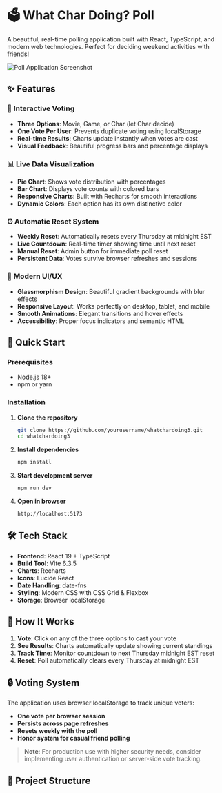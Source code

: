 # 🗳️ What Char Doing? Poll

A beautiful, real-time polling application built with React, TypeScript, and modern web technologies. Perfect for deciding weekend activities with friends!

![Poll Application Screenshot](https://via.placeholder.com/800x400/667eea/ffffff?text=What+Char+Doing%3F+Poll)

## ✨ Features

### 🎯 **Interactive Voting**
- **Three Options**: Movie, Game, or Char (let Char decide)
- **One Vote Per User**: Prevents duplicate voting using localStorage
- **Real-time Results**: Charts update instantly when votes are cast
- **Visual Feedback**: Beautiful progress bars and percentage displays

### 📊 **Live Data Visualization**
- **Pie Chart**: Shows vote distribution with percentages
- **Bar Chart**: Displays vote counts with colored bars
- **Responsive Charts**: Built with Recharts for smooth interactions
- **Dynamic Colors**: Each option has its own distinctive color

### ⏰ **Automatic Reset System**
- **Weekly Reset**: Automatically resets every Thursday at midnight EST
- **Live Countdown**: Real-time timer showing time until next reset
- **Manual Reset**: Admin button for immediate poll reset
- **Persistent Data**: Votes survive browser refreshes and sessions

### 🎨 **Modern UI/UX**
- **Glassmorphism Design**: Beautiful gradient backgrounds with blur effects
- **Responsive Layout**: Works perfectly on desktop, tablet, and mobile
- **Smooth Animations**: Elegant transitions and hover effects
- **Accessibility**: Proper focus indicators and semantic HTML

## 🚀 Quick Start

### Prerequisites
- Node.js 18+ 
- npm or yarn

### Installation

1. **Clone the repository**
   ```bash
   git clone https://github.com/yourusername/whatchardoing3.git
   cd whatchardoing3
   ```

2. **Install dependencies**
   ```bash
   npm install
   ```

3. **Start development server**
   ```bash
   npm run dev
   ```

4. **Open in browser**
   ```
   http://localhost:5173
   ```

## 🛠️ Tech Stack

- **Frontend**: React 19 + TypeScript
- **Build Tool**: Vite 6.3.5
- **Charts**: Recharts
- **Icons**: Lucide React
- **Date Handling**: date-fns
- **Styling**: Modern CSS with CSS Grid & Flexbox
- **Storage**: Browser localStorage

## 📱 How It Works

1. **Vote**: Click on any of the three options to cast your vote
2. **See Results**: Charts automatically update showing current standings
3. **Track Time**: Monitor countdown to next Thursday midnight EST reset
4. **Reset**: Poll automatically clears every Thursday at midnight EST

## 🔒 Voting System

The application uses browser localStorage to track unique voters:
- **One vote per browser session**
- **Persists across page refreshes**
- **Resets weekly with the poll**
- **Honor system for casual friend polling**

> **Note**: For production use with higher security needs, consider implementing user authentication or server-side vote tracking.

## 📂 Project Structure
